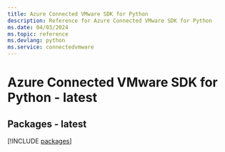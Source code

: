 ```yaml
---
title: Azure Connected VMware SDK for Python
description: Reference for Azure Connected VMware SDK for Python
ms.date: 04/03/2024
ms.topic: reference
ms.devlang: python
ms.service: connectedvmware
---
```

# Azure Connected VMware SDK for Python - latest
## Packages - latest
[!INCLUDE [packages](connected-vmware-index.md)]